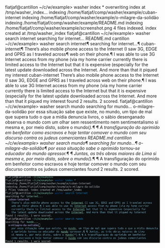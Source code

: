 fiatjaf@cantillon ~/c/w/example> washer index *
overwriting index at /tmp/washer_index...
  indexing /home/fiatjaf/comp/washer/example/cuban-internet
  indexing /home/fiatjaf/comp/washer/example/o-milagre-da-solidão
  indexing /home/fiatjaf/comp/washer/example/README.md
  indexing /home/fiatjaf/comp/washer/example/screenshot.png
4 files indexed. index created at /tmp/washer_index
fiatjaf@cantillon ~/c/w/example> washer search internet
searching for internet...
  README.md
    cantillon ~/c/w/example> washer search internet¶ searching for internet...¶   cuban-internet¶     There’s also mobile phone access to the
    Internet (I saw 3G, EDGE and GPRS as I traveled across¶     web on their phone.¶ I was able to use 3G Internet access from my phone (via my home carrier
    currently there is limited access to the Internet but that it is expensive (especially for
    the latest update downloaded across the Internet. And more than that it piqued my interest
  cuban-internet
    There’s also mobile phone access to the Internet (I saw 3G, EDGE and GPRS as I traveled across
    web on their phone.¶ I was able to use 3G Internet access from my phone (via my home carrier
    currently there is limited access to the Internet but that it is expensive (especially for
    the latest update downloaded across the Internet. And more than that it piqued my interest
found 2 results. 2 scored.
fiatjaf@cantillon ~/c/w/example> washer search mundo
searching for mundo...
  o-milagre-da-solidão
    por essa situação sabe que existe, no mundo, um tipo de mal que supera tudo o que a mídia denuncia
    livros, o sábio desenganado observa o mundo com um olhar sem ressentimento nem sentimentalismo
    si mesma e, por meio disto, sobre o mundo(*).¶ ¶ A transfiguração do oprimido em benfeitor
    como escravos e hoje tentar comover o mundo com seu discurso contra os judeus comerciantes
  README.md
    cantillon ~/c/w/example> washer search mundo¶ searching for mundo...¶   o-milagre-da-solidão¶     por essa situação sabe
    o oprimido tornou-se educador do mundo opressor.¶ ¶ Juntas, as três obras maiores de Lima
    si mesma e, por meio disto, sobre o mundo(*).¶ ¶ A transfiguração do oprimido em benfeitor
    como escravos e hoje tentar comover o mundo com seu discurso contra os judeus comerciantes
found 2 results. 2 scored.

![usage screenshot](screenshot.png)
